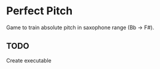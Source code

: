 # Perfect Pitch

Game to train absolute pitch in saxophone range (Bb -> F#).

TODO
----
Create executable
